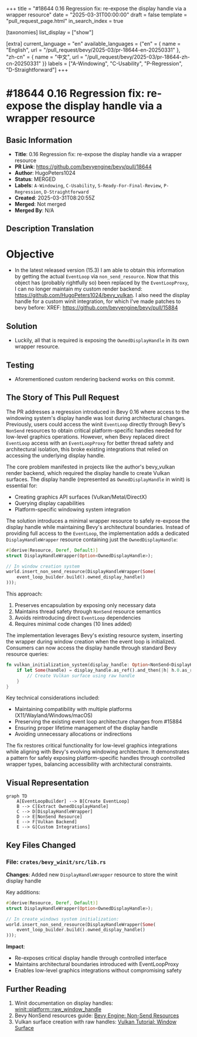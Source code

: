 +++
title = "#18644 0.16 Regression fix: re-expose the display handle via a wrapper resource"
date = "2025-03-31T00:00:00"
draft = false
template = "pull_request_page.html"
in_search_index = true

[taxonomies]
list_display = ["show"]

[extra]
current_language = "en"
available_languages = {"en" = { name = "English", url = "/pull_request/bevy/2025-03/pr-18644-en-20250331" }, "zh-cn" = { name = "中文", url = "/pull_request/bevy/2025-03/pr-18644-zh-cn-20250331" }}
labels = ["A-Windowing", "C-Usability", "P-Regression", "D-Straightforward"]
+++

# #18644 0.16 Regression fix: re-expose the display handle via a wrapper resource

## Basic Information
- **Title**: 0.16 Regression fix: re-expose the display handle via a wrapper resource
- **PR Link**: https://github.com/bevyengine/bevy/pull/18644
- **Author**: HugoPeters1024
- **Status**: MERGED
- **Labels**: `A-Windowing`, `C-Usability`, `S-Ready-For-Final-Review`, `P-Regression`, `D-Straightforward`
- **Created**: 2025-03-31T08:20:55Z
- **Merged**: Not merged
- **Merged By**: N/A

## Description Translation
# Objective

- In the latest released version (15.3) I am able to obtain this information by getting the actual `EventLoop` via `non_send_resource`. Now that this object has (probably rightfully so) been replaced by the `EventLoopProxy`, I can no longer maintain my custom render backend: https://github.com/HugoPeters1024/bevy_vulkan. I also need the display handle for a custom winit integration, for which I've made patches to bevy before: XREF: https://github.com/bevyengine/bevy/pull/15884


## Solution

- Luckily, all that is required is exposing the `OwnedDisplayHandle` in its own wrapper resource.

## Testing

- Aforementioned custom rendering backend works on this commit.


## The Story of This Pull Request

The PR addresses a regression introduced in Bevy 0.16 where access to the windowing system's display handle was lost during architectural changes. Previously, users could access the winit `EventLoop` directly through Bevy's `NonSend` resources to obtain critical platform-specific handles needed for low-level graphics operations. However, when Bevy replaced direct `EventLoop` access with an `EventLoopProxy` for better thread safety and architectural isolation, this broke existing integrations that relied on accessing the underlying display handle.

The core problem manifested in projects like the author's bevy_vulkan render backend, which required the display handle to create Vulkan surfaces. The display handle (represented as `OwnedDisplayHandle` in winit) is essential for:
- Creating graphics API surfaces (Vulkan/Metal/DirectX)
- Querying display capabilities
- Platform-specific windowing system integration

The solution introduces a minimal wrapper resource to safely re-expose the display handle while maintaining Bevy's architectural boundaries. Instead of providing full access to the `EventLoop`, the implementation adds a dedicated `DisplayHandleWrapper` resource containing just the `OwnedDisplayHandle`:

```rust
#[derive(Resource, Deref, Default)]
struct DisplayHandleWrapper(Option<OwnedDisplayHandle>);

// In window creation system
world.insert_non_send_resource(DisplayHandleWrapper(Some(
    event_loop_builder.build().owned_display_handle()
)));
```

This approach:
1. Preserves encapsulation by exposing only necessary data
2. Maintains thread safety through `NonSend` resource semantics
3. Avoids reintroducing direct `EventLoop` dependencies
4. Requires minimal code changes (10 lines added)

The implementation leverages Bevy's existing resource system, inserting the wrapper during window creation when the event loop is initialized. Consumers can now access the display handle through standard Bevy resource queries:

```rust
fn vulkan_initialization_system(display_handle: Option<NonSend<DisplayHandleWrapper>>) {
    if let Some(handle) = display_handle.as_ref().and_then(|h| h.0.as_ref()) {
        // Create Vulkan surface using raw handle
    }
}
```

Key technical considerations included:
- Maintaining compatibility with multiple platforms (X11/Wayland/Windows/macOS)
- Preserving the existing event loop architecture changes from #15884
- Ensuring proper lifetime management of the display handle
- Avoiding unnecessary allocations or indirections

The fix restores critical functionality for low-level graphics integrations while aligning with Bevy's evolving windowing architecture. It demonstrates a pattern for safely exposing platform-specific handles through controlled wrapper types, balancing accessibility with architectural constraints.

## Visual Representation

```mermaid
graph TD
    A[EventLoopBuilder] --> B[Create EventLoop]
    B --> C[Extract OwnedDisplayHandle]
    C --> D[DisplayHandleWrapper]
    D --> E[NonSend Resource]
    E --> F[Vulkan Backend]
    E --> G[Custom Integrations]
```

## Key Files Changed

### File: `crates/bevy_winit/src/lib.rs`
**Changes**: Added new `DisplayHandleWrapper` resource to store the winit display handle

Key additions:
```rust
#[derive(Resource, Deref, Default)]
struct DisplayHandleWrapper(Option<OwnedDisplayHandle>);

// In create_windows system initialization:
world.insert_non_send_resource(DisplayHandleWrapper(Some(
    event_loop_builder.build().owned_display_handle()
)));
```

**Impact**:
- Re-exposes critical display handle through controlled interface
- Maintains architectural boundaries introduced with EventLoopProxy
- Enables low-level graphics integrations without compromising safety

## Further Reading

1. Winit documentation on display handles: [winit::platform::raw_window_handle](https://docs.rs/winit/latest/winit/platform/raw_window_handle/index.html)
2. Bevy NonSend resources guide: [Bevy Engine: Non-Send Resources](https://bevyengine.org/learn/book/next/ecs/non-send-resources/)
3. Vulkan surface creation with raw handles: [Vulkan Tutorial: Window Surface](https://vulkan-tutorial.com/Drawing_a_triangle/Presentation/Window_surface)